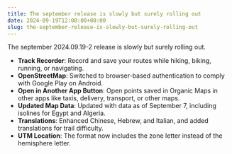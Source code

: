 ```yaml
---
title: The september release is slowly but surely rolling out
date: 2024-09-19T12:00:00+00:00
slug: the-september-release-is-slowly-but-surely-rolling-out
---
```


The september 2024.09.19-2 release is slowly but surely rolling out.

- **Track Recorder**: Record and save your routes while hiking, biking, running, or navigating.
- **OpenStreetMap**: Switched to browser-based authentication to comply with Google Play on Android.
- **Open in Another App Button**: Open points saved in Organic Maps in other apps like taxis, delivery, transport, or other maps.
- **Updated Map Data**: Updated with data as of September 7, including isolines for Egypt and Algeria.
- **Translations**: Enhanced Chinese, Hebrew, and Italian, and added translations for trail difficulty.
- **UTM Location**: The format now includes the zone letter instead of the hemisphere letter.
